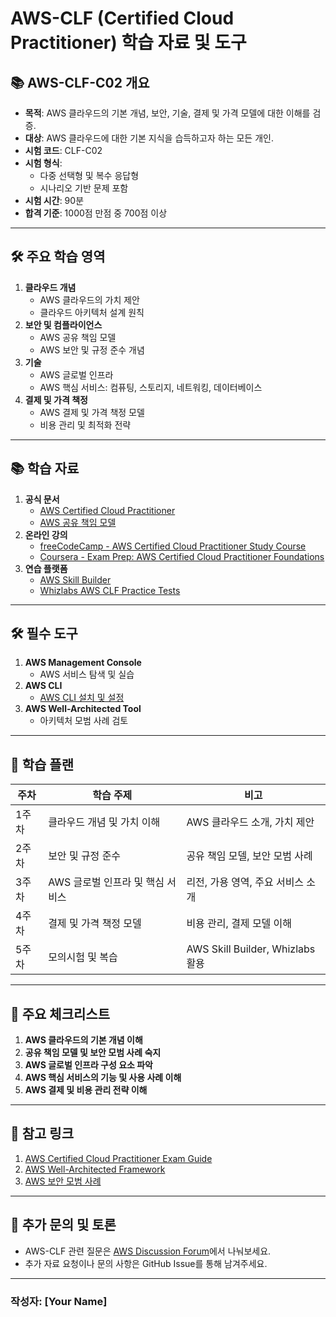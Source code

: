 # AWS-CLF (Certified Cloud Practitioner) 학습 자료 및 도구

## 📚 AWS-CLF-C02 개요
- **목적**: AWS 클라우드의 기본 개념, 보안, 기술, 결제 및 가격 모델에 대한 이해를 검증.
- **대상**: AWS 클라우드에 대한 기본 지식을 습득하고자 하는 모든 개인.
- **시험 코드**: CLF-C02
- **시험 형식**:
  - 다중 선택형 및 복수 응답형
  - 시나리오 기반 문제 포함
- **시험 시간**: 90분
- **합격 기준**: 1000점 만점 중 700점 이상

---

## 🛠️ 주요 학습 영역
1. **클라우드 개념**
   - AWS 클라우드의 가치 제안
   - 클라우드 아키텍처 설계 원칙
2. **보안 및 컴플라이언스**
   - AWS 공유 책임 모델
   - AWS 보안 및 규정 준수 개념
3. **기술**
   - AWS 글로벌 인프라
   - AWS 핵심 서비스: 컴퓨팅, 스토리지, 네트워킹, 데이터베이스
4. **결제 및 가격 책정**
   - AWS 결제 및 가격 책정 모델
   - 비용 관리 및 최적화 전략

---

## 📚 학습 자료
1. **공식 문서**
   - [AWS Certified Cloud Practitioner](https://aws.amazon.com/certification/certified-cloud-practitioner/)
   - [AWS 공유 책임 모델](https://aws.amazon.com/compliance/shared-responsibility-model/)
2. **온라인 강의**
   - [freeCodeCamp - AWS Certified Cloud Practitioner Study Course](https://www.freecodecamp.org/news/aws-certified-cloud-practitioner-certification-study-course-pass-the-exam/)
   - [Coursera - Exam Prep: AWS Certified Cloud Practitioner Foundations](https://www.coursera.org/learn/cloud-practitioner-exam-prep)
3. **연습 플랫폼**
   - [AWS Skill Builder](https://skillbuilder.aws/)
   - [Whizlabs AWS CLF Practice Tests](https://www.whizlabs.com/aws-certifications/)

---

## 🛠️ 필수 도구
1. **AWS Management Console**
   - AWS 서비스 탐색 및 실습
2. **AWS CLI**
   - [AWS CLI 설치 및 설정](https://aws.amazon.com/cli/)
3. **AWS Well-Architected Tool**
   - 아키텍처 모범 사례 검토

---

## 📝 학습 플랜
| 주차  | 학습 주제                          | 비고                                  |
|-------|-----------------------------------|---------------------------------------|
| 1주차 | 클라우드 개념 및 가치 이해        | AWS 클라우드 소개, 가치 제안          |
| 2주차 | 보안 및 규정 준수                 | 공유 책임 모델, 보안 모범 사례        |
| 3주차 | AWS 글로벌 인프라 및 핵심 서비스  | 리전, 가용 영역, 주요 서비스 소개    |
| 4주차 | 결제 및 가격 책정 모델            | 비용 관리, 결제 모델 이해            |
| 5주차 | 모의시험 및 복습                  | AWS Skill Builder, Whizlabs 활용      |

---

## 📑 주요 체크리스트
1. **AWS 클라우드의 기본 개념 이해**
2. **공유 책임 모델 및 보안 모범 사례 숙지**
3. **AWS 글로벌 인프라 구성 요소 파악**
4. **AWS 핵심 서비스의 기능 및 사용 사례 이해**
5. **AWS 결제 및 비용 관리 전략 이해**

---

## 📌 참고 링크
1. [AWS Certified Cloud Practitioner Exam Guide](https://d1.awsstatic.com/training-and-certification/docs-cloud-practitioner/AWS-Certified-Cloud-Practitioner_Exam-Guide.pdf)
2. [AWS Well-Architected Framework](https://aws.amazon.com/architecture/well-architected/)
3. [AWS 보안 모범 사례](https://aws.amazon.com/whitepapers/aws-security-best-practices/)

---

## 💬 추가 문의 및 토론
- AWS-CLF 관련 질문은 [AWS Discussion Forum](https://repost.aws/)에서 나눠보세요.
- 추가 자료 요청이나 문의 사항은 GitHub Issue를 통해 남겨주세요.

---

### 작성자: **[Your Name]**
